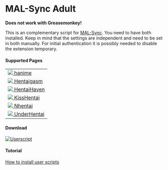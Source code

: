 # MAL-Sync Adult

**Does not work with Greasemonkey!**

This is an complementary script for <a href="https://github.com/forsyth/MALSync">MAL-Sync</a>. You need to have both installed. Keep in mind that the settings are independent and need to be set in both manually. For initial authentication it is possibly needed to disable the extension temporary.

#### **Supported Pages** <a id="anchor-link"></a>

<!--pages-->
  <table>
    <tbody>
      <tr>
              <td><a href="https://hanime.tv"><img src="https://favicon.malsync.moe/?domain=https://hanime.tv"> hanime</a></td>
            </tr><tr>
              <td><a href="http://hentaigasm.com"><img src="https://favicon.malsync.moe/?domain=http://hentaigasm.com"> Hentaigasm</a></td>
            </tr><tr>
              <td><a href="https://hentaihaven.org"><img src="https://favicon.malsync.moe/?domain=https://hentaihaven.org"> HentaiHaven</a></td>
            </tr><tr>
              <td><a href="http://kisshentai.net"><img src="https://favicon.malsync.moe/?domain=http://kisshentai.net"> KissHentai</a></td>
            </tr><tr>
              <td><a href="https://nhentai.net"><img src="https://favicon.malsync.moe/?domain=https://nhentai.net"> Nhentai</a></td>
            </tr><tr>
              <td><a href="https://www.underhentai.net"><img src="https://favicon.malsync.moe/?domain=https://www.underhentai.net"> UnderHentai</a></td>
            </tr>
    </tbody>
  </table>
  <!--/pages-->

#### **Download**

[![Userscript](https://img.shields.io/badge/Userscript-Download-brightgreen.svg?style=flat-square&label=Userscript&logo=javascript&logoColor=white)](https://github.com/forsyth47/MALSync/releases/latest/download/malsync-adult.user.js)

#### **Tutorial**

[How to install user scripts](https://greasyfork.org/en/help/installing-user-scripts)
